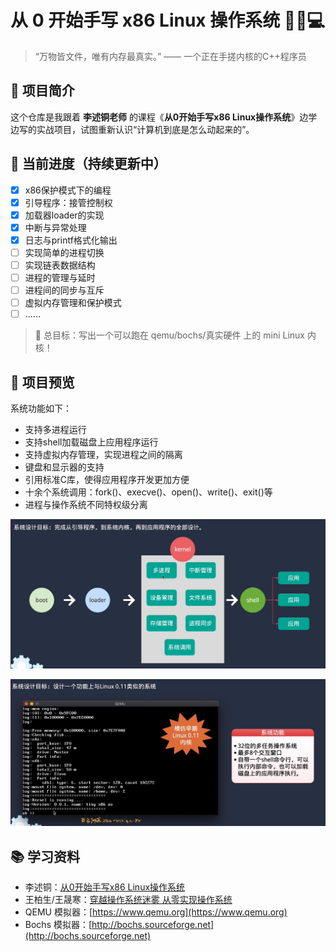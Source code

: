 # 从 0 开始手写 x86 Linux 操作系统 👨‍💻💻

> “万物皆文件，唯有内存最真实。” —— 一个正在手搓内核的C++程序员

## 🧠 项目简介

这个仓库是我跟着 **李述铜老师** 的课程《**从0开始手写x86 Linux操作系统**》边学边写的实战项目，试图重新认识“计算机到底是怎么动起来的”。

## 🚀 当前进度（持续更新中）

- [x] x86保护模式下的编程  
- [x] 引导程序：接管控制权
- [x] 加载器loader的实现
- [x] 中断与异常处理
- [x] 日志与printf格式化输出
- [ ] 实现简单的进程切换
- [ ] 实现链表数据结构
- [ ] 进程的管理与延时
- [ ] 进程间的同步与互斥
- [ ] 虚拟内存管理和保护模式
- [ ] ......

> 📌 总目标：写出一个可以跑在 qemu/bochs/真实硬件 上的 mini Linux 内核！

## 📸 项目预览

系统功能如下：
* 支持多进程运行
* 支持shell加载磁盘上应用程序运行
* 支持虚拟内存管理，实现进程之间的隔离
* 键盘和显示器的支持
* 引用标准C库，使得应用程序开发更加方便
* 十余个系统调用：fork()、execve()、open()、write()、exit()等
* 进程与操作系统不同特权级分离


![系统结构](imgs/01.png)

![运行效果](imgs/02.png)

## 📚 学习资料

- 李述铜：[从0开始手写x86 Linux操作系统](https://www.yuque.com/lishutong-docs/x86os)
- 王柏生/王晟寒：[穿越操作系统迷雾 从零实现操作系统](https://book.douban.com/subject/36560814/)
- QEMU 模拟器：[https://www.qemu.org](https://www.qemu.org)
- Bochs 模拟器：[http://bochs.sourceforge.net](http://bochs.sourceforge.net)
